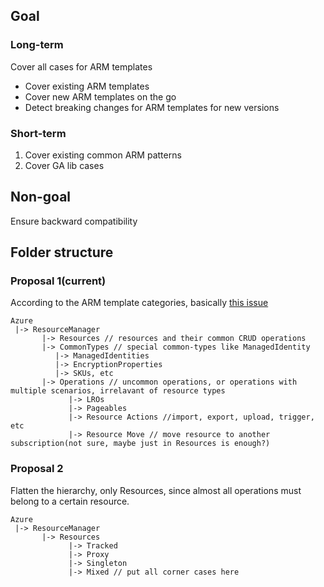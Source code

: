 ## Goal
### Long-term
Cover all cases for ARM templates
  - Cover existing ARM templates
  - Cover new ARM templates on the go
  - Detect breaking changes for ARM templates for new versions

### Short-term
1. Cover existing common ARM patterns
2. Cover GA lib cases

## Non-goal
Ensure backward compatibility


## Folder structure
### Proposal 1(current)
According to the ARM template categories, basically [this issue](https://github.com/Azure/cadl-ranch/issues/585)
```
Azure
 |-> ResourceManager
       |-> Resources // resources and their common CRUD operations
       |-> CommonTypes // special common-types like ManagedIdentity
          |-> ManagedIdentities
          |-> EncryptionProperties
          |-> SKUs, etc
       |-> Operations // uncommon operations, or operations with multiple scenarios, irrelavant of resource types
             |-> LROs
             |-> Pageables
             |-> Resource Actions //import, export, upload, trigger, etc
             |-> Resource Move // move resource to another subscription(not sure, maybe just in Resources is enough?)
```

### Proposal 2
Flatten the hierarchy, only Resources, since almost all operations must belong to a certain resource.
```
Azure
 |-> ResourceManager
       |-> Resources
             |-> Tracked
             |-> Proxy
             |-> Singleton
             |-> Mixed // put all corner cases here
```
